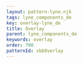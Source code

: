 ```yaml
---
layout: pattern-lyne.njk
tags: lyne_components_de
key: overlay-lyne_de
title: Overlay
parent: lyne_components_de
keywords: overlay
order: 790
patternId: sbbOverlay
---
```

